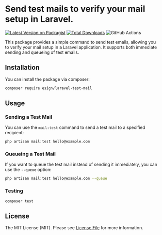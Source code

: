 # Send test mails to verify your mail setup in Laravel.

[![Latest Version on Packagist](https://img.shields.io/packagist/v/esign/laravel-test-mail.svg?style=flat-square)](https://packagist.org/packages/esign/laravel-test-mail)
[![Total Downloads](https://img.shields.io/packagist/dt/esign/laravel-test-mail.svg?style=flat-square)](https://packagist.org/packages/esign/laravel-test-mail)
![GitHub Actions](https://github.com/esign/laravel-test-mail/actions/workflows/main.yml/badge.svg)

This package provides a simple command to send test emails, allowing you to verify your mail setup in a Laravel application.
It supports both immediate sending and queueing of test emails.

## Installation

You can install the package via composer:

```bash
composer require esign/laravel-test-mail
```

## Usage

### Sending a Test Mail
You can use the `mail:test` command to send a test mail to a specified recipient:

```bash
php artisan mail:test hello@example.com
```

### Queueing a Test Mail

If you want to queue the test mail instead of sending it immediately, you can use the `--queue` option:

```bash
php artisan mail:test hello@example.com --queue
```

### Testing

```bash
composer test
```

## License

The MIT License (MIT). Please see [License File](LICENSE.md) for more information.
